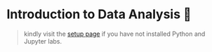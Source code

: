 # Introduction to Data Analysis 🥇

> kindly visit the [setup page](https://github.com/EphraimOAgyeman/Data-Analysis-Complete-Tutorials/blob/cc541e2f2fa764c602b6d59d32722aa91ceda539/%231%20Introduction%20to%20Data%20Analysis/Readme.md) if you have not installed Python and Jupyter labs.
